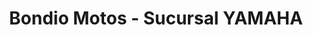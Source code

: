 ---
title: "Bondio Motos - Sucursal YAMAHA"
url: /cordoba-centro/bondio-motos-sucursal-yamaha/
shop: Motorrad
---